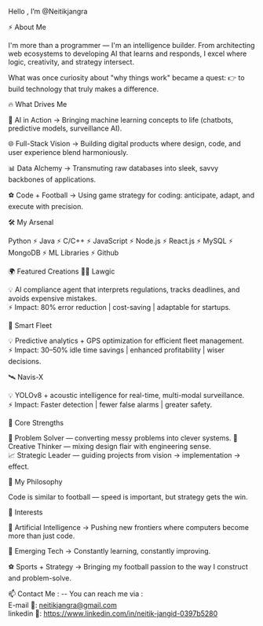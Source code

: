  Hello , I’m @Neitikjangra 

⚡ About Me

I'm more than a programmer — I'm an intelligence builder.
From architecting web ecosystems to developing AI that learns and responds, I excel where logic, creativity, and strategy intersect.

What was once curiosity about "why things work" became a quest:
👉  to build technology that truly makes a difference.

🔥 What Drives Me

🤖 AI in Action → Bringing machine learning concepts to life (chatbots, predictive models, surveillance AI).

🌐 Full-Stack Vision → Building digital products where design, code, and user experience blend harmoniously.

📊 Data Alchemy → Transmuting raw databases into sleek, savvy backbones of applications.

⚽ Code + Football → Using game strategy for coding: anticipate, adapt, and execute with precision.

🛠 My Arsenal

Python ⚡ Java ⚡ C/C++ ⚡ JavaScript ⚡ Node.js ⚡ React.js ⚡ MySQL ⚡ MongoDB ⚡ ML Libraries ⚡ Github

🌍 Featured Creations
🧑‍⚖️ Lawgic

💡 AI compliance agent that interprets regulations, tracks deadlines, and avoids expensive mistakes.<br>
⚡ Impact: 80% error reduction | cost-saving | adaptable for startups.

🚚  Smart Fleet

💡 Predictive analytics + GPS optimization for efficient fleet management.<br>
⚡ Impact: 30–50% idle time savings | enhanced profitability | wiser decisions.

 🛰 Navis-X

💡 YOLOv8 + acoustic intelligence for real-time, multi-modal surveillance.<br>
⚡ Impact: Faster detection | fewer false alarms | greater safety.

🎯 Core Strengths

🧩 Problem Solver — converting messy problems into clever systems.
🎨 Creative Thinker — mixing design flair with engineering sense.<br>
📈 Strategic Leader — guiding projects from vision → implementation → effect.

🧠 My Philosophy

Code is similar to football — speed is important, but strategy gets the win.

 🚀 Interests

 🤖  Artificial Intelligence → Pushing new frontiers where computers become more than just code.

 🔧 Emerging Tech → Constantly learning, constantly improving.

⚽ Sports + Strategy → Bringing my football passion to the way I construct and problem-solve.
 
 
📫 Contact Me :
 -- You can reach me via : <br>
     E-mail  📧: neitikjangra@gmail.com  <br>
     linkedin 📇: https://www.linkedin.com/in/neitik-jangid-0397b5280 
 
 


